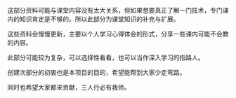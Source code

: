 这部分资料可能与课堂内容没有太大关系，但如果想要真正了解一门技术，专门课内的知识肯定是不够的。所以此部分为课堂知识的补充与扩展。

这些资料会慢慢更新，主要以个人学习心得体会的形式，分享一些课内可能不会教的内容。

此部分可能较为复杂，可以选择性看看，也可以当作深入学习的指路人。 

创建次部分的初衷也是本项目的目的，希望能帮到大家少走弯路。

同时也希望大家都来贡献，三人行必有我师。
